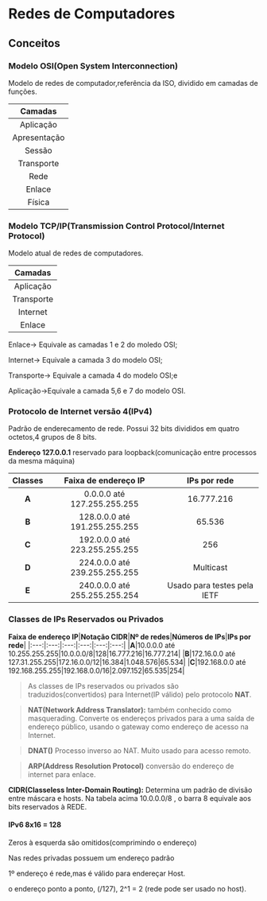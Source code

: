 # Redes de Computadores
## Conceitos

### Modelo OSI(Open System Interconnection)

Modelo de redes de computador,referência da ISO, dividido em camadas de funções.

|Camadas|
|:---:|
|Aplicação|
|Apresentação|
|Sessão|
|Transporte|
|Rede|
|Enlace|
|Física|

### Modelo TCP/IP(Transmission Control Protocol/Internet Protocol)

Modelo atual de redes de computadores.

|Camadas|
|:---:|
|Aplicação|
|Transporte|
|Internet|
|Enlace| 

Enlace-> Equivale as camadas 1 e 2 do moledo OSI;

Internet-> Equivale a camada 3 do modelo OSI;

Transporte-> Equivale a camada 4 do modelo OSI;e

Aplicação->Equivale a camada 5,6 e 7 do modelo OSI.

### Protocolo de Internet versão 4(IPv4)

Padrão de enderecamento de rede. Possui 32 bits divididos em quatro octetos,4 grupos de 8 bits.

**Endereço 127.0.0.1** reservado para loopback(comunicação entre processos da mesma máquina)

|**Classes**|**Faixa de endereço IP**|**IPs por rede**|
|:---:|:---:|:---:|
|**A**|0.0.0.0 até 127.255.255.255|16.777.216|
|**B**|128.0.0.0 até 191.255.255.255|65.536|
|**C**|192.0.0.0 até 223.255.255.255|256|
|**D**|224.0.0.0 até 239.255.255.255|Multicast|
|**E**|240.0.0.0 até 255.255.255.254|Usado para testes pela IETF|

### Classes de IPs Reservados ou Privados

**Faixa de endereço IP**|**Notação CIDR**|**Nº de redes**|**Números de IPs**|**IPs por rede**|
|:---:|:---:|:---:|:---:|:---:|:---:|
|**A**|10.0.0.0 até 10.255.255.255|10.0.0.0/8|128|16.777.216|16.777.214|
|**B**|172.16.0.0 até 127.31.255.255|172.16.0.0/12|16.384|1.048.576|65.534|
|**C**|192.168.0.0 até 192.168.255.255|192.168.0.0/16|2.097.152|65.535|254|

>As classes de IPs reservados ou privados são traduzidos(convertidos) para Internet(IP válido) pelo protocolo **NAT**. 

>**NAT(Network Address Translator):** também conhecido como masquerading. Converte os endereços privados para a uma saída de endereço público, usando o gateway como endereço de acesso na Internet.

>**DNAT()** Processo inverso ao NAT. Muito usado para acesso remoto.

>**ARP(Address Resolution Protocol)** conversão do endereço de internet para enlace.

**CIDR(Classeless Inter-Domain Routing):** Determina um padrão de divisão entre máscara e hosts. Na tabela acima 10.0.0.0/8 , o barra 8 equivale aos bits reservados à REDE.


#### IPv6 8x16 = 128

Zeros à esquerda são omitidos(comprimindo o endereço)

Nas redes privadas possuem um endereço padrão

1º endereço é rede,mas é válido para endereçar Host.

o endereço ponto a ponto, (/127), 2^1 = 2 (rede pode ser usado no host).
